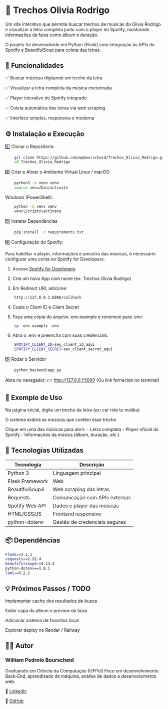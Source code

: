 # 🎵 Trechos Olivia Rodrigo

Um site interativo que permite buscar trechos de músicas da Olivia Rodrigo e visualizar a letra completa junto com o player do Spotify, mostrando informações da faixa como álbum e duração.

O projeto foi desenvolvido em Python (Flask) com integração às APIs do Spotify e BeautifulSoup para coleta das letras.

## 🧠 Funcionalidades

✅ Buscar músicas digitando um trecho da letra

✅ Visualizar a letra completa da música encontrada

✅ Player interativo do Spotify integrado

✅ Coleta automática das letras via web scraping

✅ Interface simples, responsiva e moderna

## ⚙️ Instalação e Execução
1️⃣ Clonar o Repositório:
```bash
    git clone https://github.com/wpbourscheid/Trechos_Olivia_Rodrigo.git
    cd Trechos_Olivia_Rodrigo
```
2️⃣ Criar e Ativar o Ambiente Virtual
Linux / macOS:
```bash
    python3 -m venv venv
    source venv/bin/activate
```
Windows (PowerShell):
```bash
    python -m venv venv
    venv\Scripts\activate
```
3️⃣ Instalar Dependências
```bash
    pip install -r requirements.txt
```
4️⃣ Configuração do Spotify:

Para habilitar o player, informações e amostra das músicas, é necessário configurar uma conta no Spotify for Developers.

1. Acesse [Spotify for Developers](https://developer.spotify.com/dashboard)

2. Crie um novo App com nome (ex: Trechos Olivia Rodrigo)

3. Em Redirect URI, adicione:
```bash
    http://127.0.0.1:8888/callback
```
4. Copie o Client ID e Client Secret

5. Faça uma cópia do arquivo .env.example e renomeie para .env:
```bash
    cp .env.example .env
```
6. Abra o .env e preencha com suas credenciais:
```bash
    SPOTIFY_CLIENT_ID=seu_client_id_aqui
    SPOTIFY_CLIENT_SECRET=seu_client_secret_aqui
```
5️⃣ Rodar o Servidor
```bash
    python backend/app.py
```
Abra no navegador:
👉 http://127.0.0.1:5000 (Ou link fornecido no terminal)


## 🧩 Exemplo de Uso

Na página inicial, digite um trecho da letra (ex: car ride to malibu)

O sistema exibirá as músicas que contêm esse trecho

Clique em uma das músicas para abrir:
    - Letra completa
    - Player oficial do Spotify
    - Informações da música (álbum, duração, etc.)


## 🧰 Tecnologias Utilizadas
|   Tecnologia   |          Descrição            |
| -------------  | ----------------------------- |
| Python 3	     | Linguagem principal           |
| Flask	Framework| Web                           |
| BeautifulSoup4 | Web scraping das letras       |
| Requests	     | Comunicação com APIs externas |
| Spotify Web API| Dados e player das músicas    |
| HTML/CSS/JS	 | Frontend responsivo           |
| python-dotenv	 | Gestão de credenciais seguras |


## 📦 Dependências
```bash
Flask==3.1.1
requests==2.32.4
beautifulsoup4==4.13.4
python-dotenv==1.0.1
lxml==5.2.2
```

## 💡 Próximos Passos / TODO

 Implementar cache dos resultados de busca

 Exibir capa do álbum e preview da faixa

 Adicionar sistema de favoritos local

 Explorar deploy no Render / Railway

## 👨‍💻 Autor

### William Pedrolo Bourscheid
Graduando em Ciência da Computação (UFPel)
Foco em desenvolvimento Back-End, aprendizado de máquina, análise de dados e desenvolvimento web.

🔗 [LinkedIn](https://www.linkedin.com/in/wpbourscheid/)

🐙 [GitHub](https://github.com/wpbourscheid)